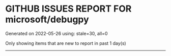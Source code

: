 
# GITHUB ISSUES REPORT FOR microsoft/debugpy


Generated on 2022-05-26 using: stale=30, all=0


Only showing items that are new to report in past 1 day(s)


---
